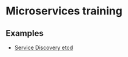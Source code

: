 # Microservices training

## Examples

- [Service Discovery etcd](/examples/service-discovery-etcd)
